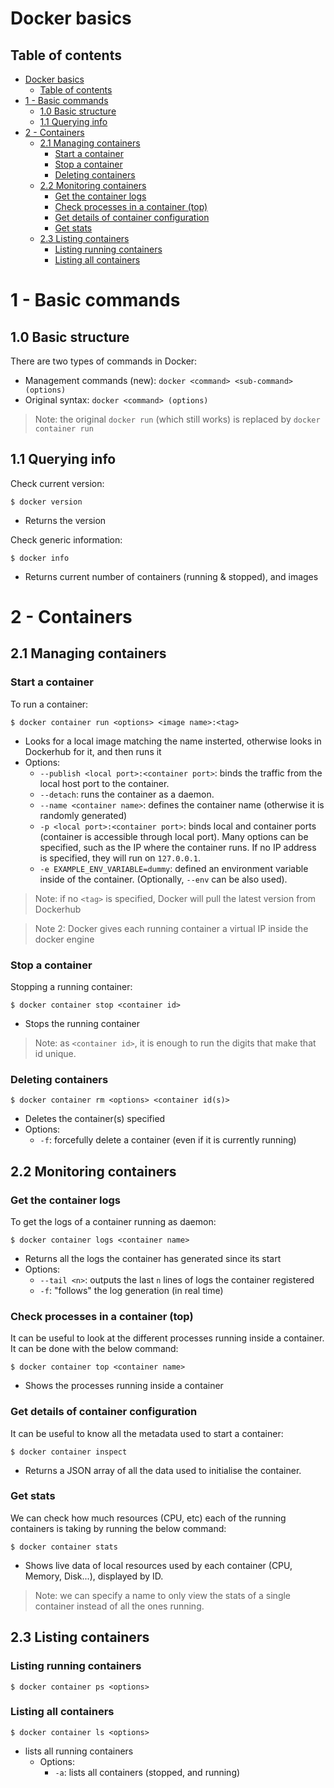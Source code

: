 # Docker basics

## Table of contents

- [Docker basics](#docker-basics)
  - [Table of contents](#table-of-contents)
- [1 - Basic commands](#1---basic-commands)
  - [1.0 Basic structure](#10-basic-structure)
  - [1.1 Querying info](#11-querying-info)
- [2 - Containers](#2---containers)
  - [2.1 Managing containers](#21-managing-containers)
    - [Start a container](#start-a-container)
    - [Stop a container](#stop-a-container)
    - [Deleting containers](#deleting-containers)
  - [2.2 Monitoring containers](#22-monitoring-containers)
    - [Get the container logs](#get-the-container-logs)
    - [Check processes in a container (top)](#check-processes-in-a-container-top)
    - [Get details of container configuration](#get-details-of-container-configuration)
    - [Get stats](#get-stats)
  - [2.3 Listing containers](#23-listing-containers)
    - [Listing running containers](#listing-running-containers)
    - [Listing all containers](#listing-all-containers)

# 1 - Basic commands
## 1.0 Basic structure
There are two types of commands in Docker:
* Management commands (new): `docker <command> <sub-command> (options)`
* Original syntax: `docker <command> (options)`
> Note: the original `docker run` (which still works) is replaced by `docker container run`

## 1.1 Querying info
Check current version:
```
$ docker version
```
* Returns the version

Check generic information:
```
$ docker info
```
* Returns current number of containers (running & stopped), and images

# 2 - Containers

## 2.1 Managing containers

### Start a container

To run a container:

```
$ docker container run <options> <image name>:<tag>
```

* Looks for a local image matching the name insterted, otherwise looks in Dockerhub for it, and then runs it
* Options:
  * `--publish <local port>:<container port>`: binds the traffic from the local host port to the container.
  * `--detach`: runs the container as a daemon.
  * `--name <container name>`: defines the container name (otherwise it is randomly generated)
  * `-p <local port>:<container port>`: binds local and container ports (container is accessible through local port). Many options can be specified, such as the IP where the container runs. If no IP address is specified, they will run on `127.0.0.1`.
  * `-e EXAMPLE_ENV_VARIABLE=dummy`: defined an environment variable inside of the container. (Optionally, `--env` can be also used).


> Note: if no `<tag>` is specified, Docker will pull the latest version from Dockerhub

> Note 2: Docker gives each running container a virtual IP inside the docker engine

### Stop a container

Stopping a running container:

```shell
$ docker container stop <container id>
```

* Stops the running container


> Note: as `<container id>`, it is enough to run the digits that make that id unique.

### Deleting containers

```
$ docker container rm <options> <container id(s)>
```

* Deletes the container(s) specified
* Options:
  * `-f`: forcefully delete a container (even if it is currently running)

## 2.2 Monitoring containers

### Get the container logs

To get the logs of a container running as daemon:

```
$ docker container logs <container name>
```

* Returns all the logs the container has generated since its start
* Options:
  * `--tail <n>`: outputs the last `n` lines of logs the container registered
  * `-f`: "follows" the log generation (in real time)

### Check processes in a container (top)

It can be useful to look at the different processes running inside a container. It
can be done with the below command:

```
$ docker container top <container name>
```

- Shows the processes running inside a container

### Get details of container configuration

It can be useful to know all the metadata used to start a container:

```shell
$ docker container inspect
```
- Returns a JSON array of all the data used to initialise the container.

### Get stats 

We can check how much resources (CPU, etc) each of the running containers is taking by running the below command:

```shell
$ docker container stats
```

- Shows live data of local resources used by each container (CPU, Memory, Disk...), displayed by ID.

> Note: we can specify a name to only view the stats of a single container instead of all the ones running.

## 2.3 Listing containers

### Listing running containers

```shell
$ docker container ps <options>
```

### Listing all containers

```shell
$ docker container ls <options>
```

* lists all running containers
  * Options:
    * `-a`: lists all containers (stopped, and running)
